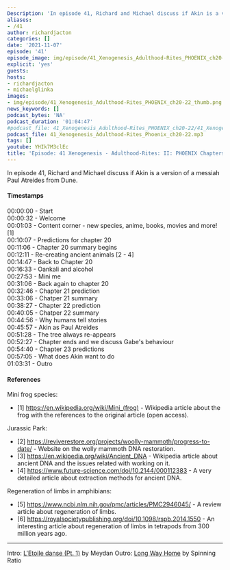 ```yaml
---
Description: 'In episode 41, Richard and Michael discuss if Akin is a version of a messiah Paul Atreides from Dune.'
aliases:
- /41
author: richardjacton
categories: []
date: '2021-11-07'
episode: '41'
episode_image: img/episode/41_Xenogenesis_Adulthood-Rites_PHOENIX_ch20-22_thumb.png
explicit: 'yes'
guests:
hosts:
- richardjacton
- michaelglinka
images:
- img/episode/41_Xenogenesis_Adulthood-Rites_PHOENIX_ch20-22_thumb.png
news_keywords: []
podcast_bytes: 'NA'
podcast_duration: '01:04:47'
#podcast_file: 41_Xenogenesis_Adulthood-Rites_PHOENIX_ch20-22/41_Xenogenesis_Adulthood-Rites_PHOENIX_ch20-22.mp3
podcast_file: 41_Xenogenesis_Adulthood-Rites_Phoenix_ch20-22.mp3
tags: []
youtube: YHIk7M3clEc
title: 'Episode: 41 Xenogenesis - Adulthood-Rites: II: PHOENIX Chapters 20, 21 & 22'
---
```


In episode 41, Richard and Michael discuss if Akin is a version of a messiah Paul Atreides from Dune.

#### Timestamps

00:00:00 - Start\
00:00:32 - Welcome\
00:01:03 - Content corner - new species, anime, books, movies and more! [1]\
00:10:07 - Predictions for chapter 20\
00:11:06 - Chapter 20 summary begins\
00:12:11 - Re-creating ancient animals [2 - 4]\
00:14:47 - Back to Chapter 20\
00:16:33 - Oankali and alcohol\
00:27:53 - Mini me\
00:31:06 - Back again to chapter 20\
00:32:46 - Chapter 21 prediction\
00:33:06 - Chatper 21 summary\
00:38:27 - Chapter 22 prediction\
00:40:05 - Chatper 22 summary\
00:44:56 - Why humans tell stories\
00:45:57 - Akin as Paul Atreides\
00:51:28 - The tree always re-appears\
00:52:27 - Chapter ends and we discuss Gabe's behaviour\
00:54:40 - Chapter 23 predictions\
00:57:05 - What does Akin want to do\
01:03:31 - Outro

#### References

Mini frog species:
- [1] https://en.wikipedia.org/wiki/Mini_(frog) - Wikipedia article about the frog with the references to the original article (open access).

Jurassic Park:
- [2] https://reviverestore.org/projects/woolly-mammoth/progress-to-date/ - Website on the wolly mammoth DNA restoration.
- [3] https://en.wikipedia.org/wiki/Ancient_DNA - Wikipedia article about ancient DNA and the issues related with working on it.
- [4] https://www.future-science.com/doi/10.2144/000112383 - A very detailed article about extraction methods for ancient DNA.

Regeneration of limbs in amphibians:
- [5] https://www.ncbi.nlm.nih.gov/pmc/articles/PMC2946045/ - A review article about regeneration of limbs.
- [6] https://royalsocietypublishing.org/doi/10.1098/rspb.2014.1550 - An interesting article about regeneration of limbs in tetrapods from 300 million years ago.

---
Intro: [L'Etoile danse (Pt. 1)](https://freemusicarchive.org/music/Meydan/Havor/6-_LEtoile_danse_Pt_1_1738) by Meydan
Outro: [Long Way Home](https://freemusicarchive.org/music/Spinning_Ratio/Long_Way_Home/Long_Way_Home) by Spinning Ratio
